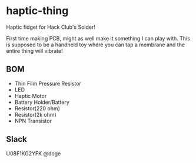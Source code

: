 # haptic-thing
Haptic fidget for Hack Club's Solder! 

First time making PCB, might as well make it something I can play with. This is supposed to be a handheld toy where you can tap a membrane and the entire thing will vibrate!

## BOM
- Thin Film Pressure Resistor
- LED
- Haptic Motor
- Battery Holder/Battery
- Resistor(220 ohm)
- Resistor(2k ohm)
- NPN Transistor



## Slack
U08F1KG2YFK @doge
